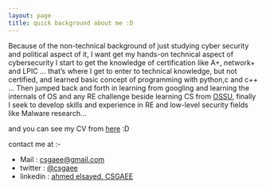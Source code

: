 ```yaml
---
layout: page
title: quick background about me :D 
---
```


Because of the non-technical background of just studying cyber security and political aspect of it, I want get my hands-on technical aspect of cybersecurity I start to get the knowledge of certification like A+, network+ and LPIC … that’s where I get to enter to technical knowledge, but not certified, and learned basic concept of programming with python,c and c++ ... Then jumped back and forth in learning from googling and learning the internals of OS and any RE challenge  beside learning CS from [OSSU](https://github.com/ossu/computer-science), finally I seek to develop skills and experience in RE and low-level security fields like Malware research...

and you can see my CV from  [here](https://drive.google.com/file/d/1xYJUxQ8GazNo-mOTmvzPqu-xNKDiU92K/view) :D

contact me at :- 
  -  Mail : csgaee@gmail.com
  -  twitter : [@csgaee](https://twitter.com/csgaee)
  -  linkedin : [ahmed elsayed. CSGAEE](https://www.linkedin.com/in/csgaee/)
